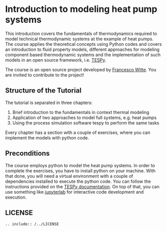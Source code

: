 # Introduction to modeling heat pump systems

This introduction covers the fundamentals of thermodynamics required to model
technical thermodynamic systems at the example of heat pumps. The course
applies the theoretical concepts using Python codes and covers an introduction
to fluid property models, different approaches for modeling component based
thermodynamic systems and the implementation of such models in an open source
framework, i.e. [TESPy](https://tespy.readthedocs.io).

The course is an open source project developed by
[Francesco Witte](https://github.com/fwitte). You are invited to contribute to
the project!

## Structure of the Tutorial

The tutorial is separated in three chapters:

1. Brief introduction to the fundamentals in context thermal modeling
2. Application of two approaches to model full systems, e.g. heat pumps
3. Using the process simulation software tespy to perform the same tasks

Every chapter has a section with a couple of exercises, where you can
implement the models with python code.

## Preconditions

The course employs python to model the heat pump systems. In order to complete
the exercises, you have to install python on your machine. With that done, you
will need a virtual environment with a couple of dependencies installed to
execute the python code. You can follow the instructions provided on the
[TESPy documentation](https://tespy.readthedocs.io/en/main/installation.html).
On top of that, you can use something like
[jupyterlab](https://jupyterlab.readthedocs.io/en/latest/) for interactive
code development and execution.

## LICENSE

```{eval-rst}
.. include:: /../LICENSE
```
